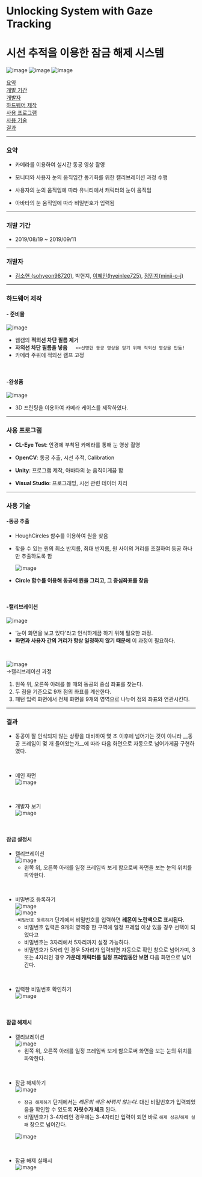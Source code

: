 # Unlocking System with Gaze Tracking
# 시선 추적을 이용한 잠금 해제 시스템
![image](https://img.shields.io/github/license/minji-o-j/Unlocking-System-with-Gaze-Tracking)
![image](https://img.shields.io/badge/language-C%23-blue?style=plat&logo=Unity)
![image](https://img.shields.io/badge/Lastest%20Update-200408-9cf)
<br>

[요약](#요약)  
[개발 기간](#개발-기간)  
[개발자](#개발자)  
[하드웨어 제작](#하드웨어-제작)  
[사용 프로그램](#사용-프로그램)  
[사용 기술](#사용-기술)  
[결과](#결과)

---
### 요약
- 카메라를 이용하여 실시간 동공 영상 촬영
- 모니터와 사용자 눈의 움직임간 동기화를 위한 캘리브레이션 과정 수행

- 사용자의 눈의 움직임에 따라 유니티에서 캐릭터의 눈이 움직임

- 아바타의 눈 움직임에 따라 비밀번호가 입력됨
---
### 개발 기간

- 2019/08/19 ~ 2019/09/11
---
### 개발자

- [김소현 (sohyeon98720)](https://github.com/sohyeon98720), 박현지, [이혜인(hyeinlee725)](https://github.com/hyeinlee725), [정민지(minji-o-j)](https://github.com/minji-o-j) 


--- 
### 하드웨어 제작
#### - 준비물
![image](https://user-images.githubusercontent.com/45448731/75803052-1aec8180-5dc1-11ea-9005-3a1a7a7de31d.png)


- 웹캠의 __적외선 차단 필름 제거__  
- __자외선 차단 필름을 넣음__  　    `<<선명한 동공 영상을 얻기 위해 적외선 영상을 만듦!`  
- 카메라 주위에 적외선 램프 고정
<br>

#### -완성품
![image](https://user-images.githubusercontent.com/45448731/75803296-92baac00-5dc1-11ea-95c0-182f2be12af5.png)
- 3D 프린팅을 이용하여 카메라 케이스를 제작하였다.
---

### 사용 프로그램

-  __CL-Eye Test__: 안경에 부착된 카메라를 통해 눈 영상 촬영

-  __OpenCV__: 동공 추출, 시선 추적, Calibration

-  __Unity__: 프로그램 제작, 아바타의 눈 움직이게끔 함

-  __Visual Studio__: 프로그래밍, 시선 관련 데이터 처리

---
### 사용 기술
#### -동공 추출
- HoughCircles 함수를 이용하여 원을 찾음  
- 찾을 수 있는 원의 최소 반지름, 최대 반지름, 원 사이의 거리를 조절하여 동공 하나만 추출하도록 함

    ![image](https://user-images.githubusercontent.com/45448731/75806335-cb10b900-5dc6-11ea-8a4e-0ba68616577a.png)
- __Circle 함수를 이용해 동공에 원을 그리고, 그 중심좌표를 찾음__
<br>

#### -캘리브레이션
![image](https://user-images.githubusercontent.com/45448731/75952876-55563b80-5ef3-11ea-9194-05cfbc111283.png)
- '눈이 화면을 보고 있다'라고 인식하게끔 하기 위해 필요한 과정.
- __화면과 사용자 간의 거리가 항상 일정하지 않기 때문에__ 이 과정이 필요하다.  
<br>

![image](https://user-images.githubusercontent.com/45448731/75953050-c4339480-5ef3-11ea-95eb-984fdabf579e.png)  
→캘리브레이션 과정
1. 왼쪽 위, 오른쪽 아래를 볼 때의 동공의 중심 좌표를 찾는다.
2. 두 점을 기준으로 9개 점의 좌표를 계산한다.
3. 패턴 입력 화면에서 전체 화면을 9개의 영역으로 나누어 점의 좌표와 연관시킨다.

---
### 결과

- 동공이 잘 인식되지 않는 상황을 대비하여 몇 초 이후에 넘어가는 것이 아니라 __동공 프레임이 몇 개 들어왔는가__에 따라 다음 화면으로 자동으로 넘어가게끔 구현하였다.
<br>

- 메인 화면  
![image](https://user-images.githubusercontent.com/45448731/76137002-5d40e780-607b-11ea-9bfe-c3b7c7bd50fc.png)
<br>

- 개발자 보기  
![image](https://user-images.githubusercontent.com/45448731/76137003-603bd800-607b-11ea-8662-4368fe8b5f24.png)
<br>

#### 잠금 설정시  
- 캘리브레이션  
![image](https://user-images.githubusercontent.com/45448731/76137035-aee97200-607b-11ea-9d4a-828f16d0a0b3.png)
    - 왼쪽 위, 오른쪽 아래를 일정 프레임씩 보게 함으로써 화면을 보는 눈의 위치를 파악한다.  
<br>

- 비밀번호 등록하기  
![image](https://user-images.githubusercontent.com/45448731/76137062-11db0900-607c-11ea-895f-6731286e769d.png)  
![image](https://user-images.githubusercontent.com/45448731/76137081-3fc04d80-607c-11ea-9e83-8625c66f02d8.png)  
    -`비밀번호 등록하기` 단계에서 비밀번호를 입력하면 **레몬이 노란색으로 표시된다.**
    - 비밀번호 입력은 9개의 영역중 한 구역에 일정 프레임 이상 있을 경우 선택이 되었다고 
    - 비밀번호는 3자리에서 5자리까지 설정 가능하다.
    - 비밀번호가 5자리 인 경우 5자리가 입력되면 자동으로 확인 창으로 넘어가며, 3 또는 4자리인 경우 __가운데 캐릭터를 일정 프레임동안 보면__ 다음 화면으로 넘어간다. 
<br>

- 입력한 비밀번호 확인하기  
![image](https://user-images.githubusercontent.com/45448731/76137039-bb6dca80-607b-11ea-89c1-f4065723c220.png)
<br>

#### 잠금 해제시
- 캘리브레이션  
![image](https://user-images.githubusercontent.com/45448731/76137035-aee97200-607b-11ea-9d4a-828f16d0a0b3.png)
    - 왼쪽 위, 오른쪽 아래를 일정 프레임씩 보게 함으로써 화면을 보는 눈의 위치를 파악한다.
<br>

- 잠금 해제하기  
![image](https://user-images.githubusercontent.com/45448731/76139691-0bf22180-6096-11ea-9357-38ced3db434d.png)  
    - `잠금 해제하기` 단계에서는 _레몬의 색은 바뀌지 않는다._ 대신 비밀번호가 입력되었음을 확인할 수 있도록 __자릿수가 체크__ 된다.  
    - 비밀번호가 3-4자리인 경우에는 3-4자리만 입력이 되면 바로 `해제 성공`/`해제 실패` 창으로 넘어간다.

  ![image](https://user-images.githubusercontent.com/45448731/76139692-0e547b80-6096-11ea-8fd6-889a8d89f7bf.png)
<br>

- 잠금 해제 실패시  
![image](https://user-images.githubusercontent.com/45448731/76139694-10b6d580-6096-11ea-89d6-752da0c356fe.png)
<br>
